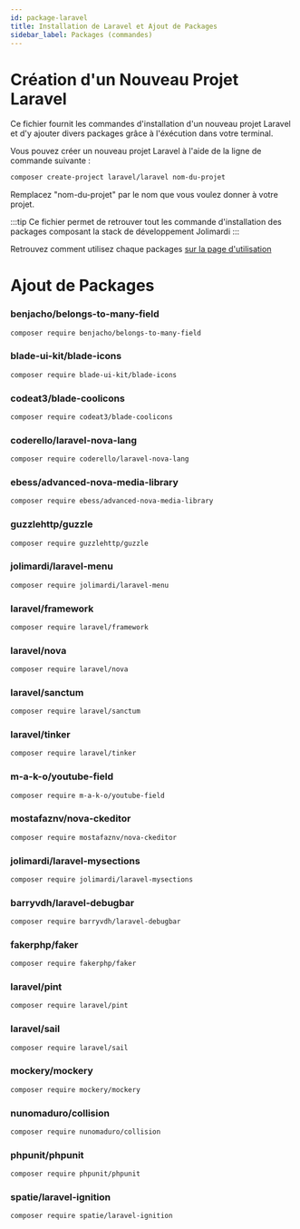 ```yaml
---
id: package-laravel
title: Installation de Laravel et Ajout de Packages
sidebar_label: Packages (commandes)
---
```


# Création d'un Nouveau Projet Laravel

Ce fichier fournit les commandes d'installation d'un nouveau projet Laravel et d'y ajouter divers packages grâce à l'éxécution dans votre terminal.

Vous pouvez créer un nouveau projet Laravel à l'aide de la ligne de commande suivante :

```bash
composer create-project laravel/laravel nom-du-projet
```

Remplacez "nom-du-projet" par le nom que vous voulez donner à votre projet.

:::tip
    Ce fichier permet de retrouver tout les commande d'installation 
    des packages composant la stack de développement Jolimardi
:::

Retrouvez comment utilisez chaque packages [sur la page d'utilisation](http://localhost:3000/docs/laravel/Installation/Utilisation)

# Ajout de Packages

### benjacho/belongs-to-many-field


```bash
composer require benjacho/belongs-to-many-field
```


### blade-ui-kit/blade-icons


```bash
composer require blade-ui-kit/blade-icons
```


### codeat3/blade-coolicons


```bash
composer require codeat3/blade-coolicons
```


### coderello/laravel-nova-lang


```bash
composer require coderello/laravel-nova-lang
```


### ebess/advanced-nova-media-library


```bash
composer require ebess/advanced-nova-media-library
```


### guzzlehttp/guzzle



```bash
composer require guzzlehttp/guzzle
```


### jolimardi/laravel-menu


```bash
composer require jolimardi/laravel-menu
```

### laravel/framework


```bash
composer require laravel/framework
```

### laravel/nova


```bash
composer require laravel/nova
```

### laravel/sanctum


```bash
composer require laravel/sanctum
```

### laravel/tinker


```bash
composer require laravel/tinker
```
 
### m-a-k-o/youtube-field


```bash
composer require m-a-k-o/youtube-field
```
 
### mostafaznv/nova-ckeditor


```bash
composer require mostafaznv/nova-ckeditor
```
 
### jolimardi/laravel-mysections


```bash
composer require jolimardi/laravel-mysections
```
 
### barryvdh/laravel-debugbar


```bash
composer require barryvdh/laravel-debugbar
```
 
### fakerphp/faker


```bash
composer require fakerphp/faker
```
 
### laravel/pint


```bash
composer require laravel/pint
```
 
### laravel/sail


```bash
composer require laravel/sail
```
 
### mockery/mockery


```bash
composer require mockery/mockery
```
 
### nunomaduro/collision


```bash
composer require nunomaduro/collision
```
 
### phpunit/phpunit


```bash
composer require phpunit/phpunit
```
 
### spatie/laravel-ignition


```bash
composer require spatie/laravel-ignition
```